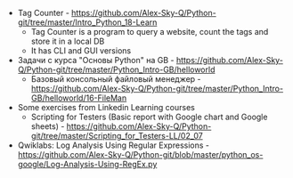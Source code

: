 - Tag Counter - https://github.com/Alex-Sky-Q/Python-git/tree/master/Intro_Python_18-Learn
    - Tag Counter is a program to query a website, count the tags and store it in a local DB
    - It has CLI and GUI versions
- Задачи с курса "Основы Python" на GB - https://github.com/Alex-Sky-Q/Python-git/tree/master/Python_Intro-GB/helloworld
    - Базовый консольный файловый менеджер - https://github.com/Alex-Sky-Q/Python-git/tree/master/Python_Intro-GB/helloworld/16-FileMan
- Some exercises from Linkedin Learning courses
    - Scripting for Testers (Basic report with Google chart and Google sheets) - https://github.com/Alex-Sky-Q/Python-git/tree/master/Scripting_for_Testers-LL/02_07
- Qwiklabs: Log Analysis Using Regular Expressions - https://github.com/Alex-Sky-Q/Python-git/blob/master/python_os-google/Log-Analysis-Using-RegEx.py
	
